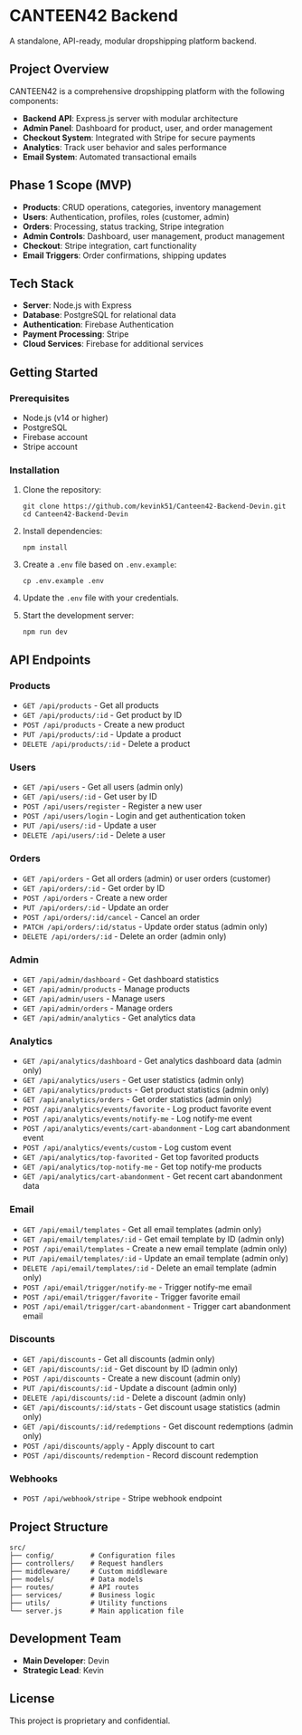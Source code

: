 # CANTEEN42 Backend

A standalone, API-ready, modular dropshipping platform backend.

## Project Overview

CANTEEN42 is a comprehensive dropshipping platform with the following components:

- **Backend API**: Express.js server with modular architecture
- **Admin Panel**: Dashboard for product, user, and order management
- **Checkout System**: Integrated with Stripe for secure payments
- **Analytics**: Track user behavior and sales performance
- **Email System**: Automated transactional emails

## Phase 1 Scope (MVP)

- **Products**: CRUD operations, categories, inventory management
- **Users**: Authentication, profiles, roles (customer, admin)
- **Orders**: Processing, status tracking, Stripe integration
- **Admin Controls**: Dashboard, user management, product management
- **Checkout**: Stripe integration, cart functionality
- **Email Triggers**: Order confirmations, shipping updates

## Tech Stack

- **Server**: Node.js with Express
- **Database**: PostgreSQL for relational data
- **Authentication**: Firebase Authentication
- **Payment Processing**: Stripe
- **Cloud Services**: Firebase for additional services

## Getting Started

### Prerequisites

- Node.js (v14 or higher)
- PostgreSQL
- Firebase account
- Stripe account

### Installation

1. Clone the repository:
   ```
   git clone https://github.com/kevink51/Canteen42-Backend-Devin.git
   cd Canteen42-Backend-Devin
   ```

2. Install dependencies:
   ```
   npm install
   ```

3. Create a `.env` file based on `.env.example`:
   ```
   cp .env.example .env
   ```

4. Update the `.env` file with your credentials.

5. Start the development server:
   ```
   npm run dev
   ```

## API Endpoints

### Products
- `GET /api/products` - Get all products
- `GET /api/products/:id` - Get product by ID
- `POST /api/products` - Create a new product
- `PUT /api/products/:id` - Update a product
- `DELETE /api/products/:id` - Delete a product

### Users
- `GET /api/users` - Get all users (admin only)
- `GET /api/users/:id` - Get user by ID
- `POST /api/users/register` - Register a new user
- `POST /api/users/login` - Login and get authentication token
- `PUT /api/users/:id` - Update a user
- `DELETE /api/users/:id` - Delete a user

### Orders
- `GET /api/orders` - Get all orders (admin) or user orders (customer)
- `GET /api/orders/:id` - Get order by ID
- `POST /api/orders` - Create a new order
- `PUT /api/orders/:id` - Update an order
- `POST /api/orders/:id/cancel` - Cancel an order
- `PATCH /api/orders/:id/status` - Update order status (admin only)
- `DELETE /api/orders/:id` - Delete an order (admin only)

### Admin
- `GET /api/admin/dashboard` - Get dashboard statistics
- `GET /api/admin/products` - Manage products
- `GET /api/admin/users` - Manage users
- `GET /api/admin/orders` - Manage orders
- `GET /api/admin/analytics` - Get analytics data

### Analytics
- `GET /api/analytics/dashboard` - Get analytics dashboard data (admin only)
- `GET /api/analytics/users` - Get user statistics (admin only)
- `GET /api/analytics/products` - Get product statistics (admin only)
- `GET /api/analytics/orders` - Get order statistics (admin only)
- `POST /api/analytics/events/favorite` - Log product favorite event
- `POST /api/analytics/events/notify-me` - Log notify-me event
- `POST /api/analytics/events/cart-abandonment` - Log cart abandonment event
- `POST /api/analytics/events/custom` - Log custom event
- `GET /api/analytics/top-favorited` - Get top favorited products
- `GET /api/analytics/top-notify-me` - Get top notify-me products
- `GET /api/analytics/cart-abandonment` - Get recent cart abandonment data

### Email
- `GET /api/email/templates` - Get all email templates (admin only)
- `GET /api/email/templates/:id` - Get email template by ID (admin only)
- `POST /api/email/templates` - Create a new email template (admin only)
- `PUT /api/email/templates/:id` - Update an email template (admin only)
- `DELETE /api/email/templates/:id` - Delete an email template (admin only)
- `POST /api/email/trigger/notify-me` - Trigger notify-me email
- `POST /api/email/trigger/favorite` - Trigger favorite email
- `POST /api/email/trigger/cart-abandonment` - Trigger cart abandonment email

### Discounts
- `GET /api/discounts` - Get all discounts (admin only)
- `GET /api/discounts/:id` - Get discount by ID (admin only)
- `POST /api/discounts` - Create a new discount (admin only)
- `PUT /api/discounts/:id` - Update a discount (admin only)
- `DELETE /api/discounts/:id` - Delete a discount (admin only)
- `GET /api/discounts/:id/stats` - Get discount usage statistics (admin only)
- `GET /api/discounts/:id/redemptions` - Get discount redemptions (admin only)
- `POST /api/discounts/apply` - Apply discount to cart
- `POST /api/discounts/redemption` - Record discount redemption

### Webhooks
- `POST /api/webhook/stripe` - Stripe webhook endpoint

## Project Structure

```
src/
├── config/         # Configuration files
├── controllers/    # Request handlers
├── middleware/     # Custom middleware
├── models/         # Data models
├── routes/         # API routes
├── services/       # Business logic
├── utils/          # Utility functions
└── server.js       # Main application file
```

## Development Team

- **Main Developer**: Devin
- **Strategic Lead**: Kevin

## License

This project is proprietary and confidential.
